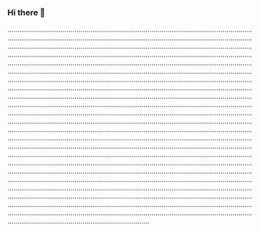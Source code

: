 ### Hi there 👋

............................................................................................................................................................................................................................................................................................................................................................................................................................................................................................................................................................................................................................................................................................................................................................................................................................................................................................................................................................................................................................................................................................................................................................................................................................................................................................................................................................................................................................................................................................................................................................................................................................................................................................................................................................................................................................................................................................................................................................................................................................................................................................................................................................................................................................................................................................................................................................................................................................................................................................................................................................................................................................................................................................................................................................................................................................................................................................................................................................................................................................................